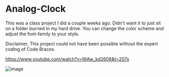 # Analog-Clock
This was a class project I did a couple weeks ago. Didn't want it to just sit on a folder burried in my hard drive.
You can change the color scheme and adjust the font-family to your style.

Disclaimer, This project could not have been possible without the expert coding of Code Braces.

  https://www.youtube.com/watch?v=NlAw_kd2608&t=207s

  ![image](https://github.com/dndplus5/Analog-Clock/assets/152653893/e4b181fb-2924-4d01-b8e2-c09a5e563f84)
